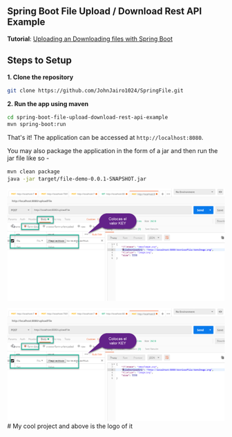 ## Spring Boot File Upload / Download Rest API Example

**Tutorial**: [Uploading an Downloading files with Spring Boot](https://www.callicoder.com/spring-boot-file-upload-download-rest-api-example/)

## Steps to Setup

**1. Clone the repository** 

```bash
git clone https://github.com/JohnJairo1024/SpringFile.git
```

**2. Run the app using maven**

```bash
cd spring-boot-file-upload-download-rest-api-example
mvn spring-boot:run
```

That's it! The application can be accessed at `http://localhost:8080`.

You may also package the application in the form of a jar and then run the jar file like so -

```bash
mvn clean package
java -jar target/file-demo-0.0.1-SNAPSHOT.jar
```

![Screenshot](Postman1.png)

<img src="/img/Postman1.png" alt="My cool logo"/>
# My cool project and above is the logo of it
